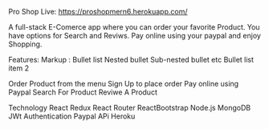 Pro Shop
Live: https://proshopmern6.herokuapp.com/

A full-stack E-Comerce app where you can order your favorite Product. You have options for Search and Reviws. Pay online using your paypal and enjoy Shopping.

Features:
Markup :  Bullet list
               Nested bullet
                   Sub-nested bullet etc
           Bullet list item 2

Order Product from the menu
Sign Up to place order
Pay online using Paypal
Search For Product
Reviwe A Product

Technology
React
Redux
React Router
ReactBootstrap
Node.js
MongoDB
JWt Authentication
Paypal APi
Heroku

